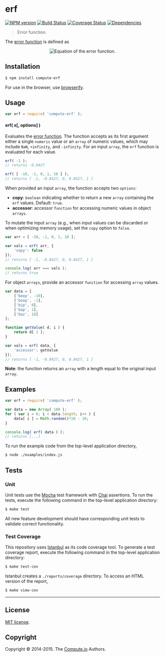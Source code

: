 erf
===
[![NPM version][npm-image]][npm-url] [![Build Status][travis-image]][travis-url] [![Coverage Status][coveralls-image]][coveralls-url] [![Dependencies][dependencies-image]][dependencies-url]

> Error function.

The [error function](https://en.wikipedia.org/wiki/Square_root) is defined as

<div class="equation" align="center" data-raw-text="
    \operatorname{erf}(x) = \frac{2}{\sqrt\pi}\int_0^x e^{-t^2}\,\mathrm dt." data-equation="eq:error_function">
	<img src="" alt="Equation of the error function.">
	<br>
</div>

## Installation

``` bash
$ npm install compute-erf
```

For use in the browser, use [browserify](https://github.com/substack/node-browserify).


## Usage

``` javascript
var erf = require( 'compute-erf' );
```


#### erf( x[, options] )

Evaluates the [error function](http://en.wikipedia.org/wiki/Error_function). The function accepts as its first argument either a single `numeric` value or an `array` of numeric values, which may include `NaN`, `+infinity`, and `-infinity`. For an input `array`, the `erf` function is evaluated for each value.

``` javascript
erf( -1 );
// returns -0.8427

erf( [ -10, -1, 0, 1, 10 ] );
// returns [ -1, -0.8427, 0, 0.8427, 1 ]
```

When provided an input `array`, the function accepts two `options`:

*  __copy__: `boolean` indicating whether to return a new `array` containing the `erf` values. Default: `true`.
*  __accessor__: accessor `function` for accessing numeric values in object `arrays`.

To mutate the input `array` (e.g., when input values can be discarded or when optimizing memory usage), set the `copy` option to `false`.

``` javascript
var arr = [ -10, -1, 0, 1, 10 ];

var vals = erf( arr, {
	'copy': false
});
// returns [ -1, -0.8427, 0, 0.8427, 1 ]

console.log( arr === vals );
// returns true
```

For object `arrays`, provide an accessor `function` for accessing `array` values.

``` javascript
var data = [
	['beep', -10],
	['boop', -1],
	['bip', 0],
	['bap', 1],
	['baz', 10]
];

function getValue( d, i ) {
	return d[ 1 ];
}

var vals = erf( data, {
	'accessor': getValue
});
// returns [ -1, -0.8427, 0, 0.8427, 1 ]
```

__Note__: the function returns an `array` with a length equal to the original input `array`.




## Examples

``` javascript
var erf = require( 'compute-erf' );

var data = new Array( 100 );
for ( var i = 0; i < data.length; i++ ) {
	data[ i ] = Math.random()*20 - 10;
}

console.log( erf( data ) );
// returns [...]
```

To run the example code from the top-level application directory,

``` bash
$ node ./examples/index.js
```


## Tests

### Unit

Unit tests use the [Mocha](http://mochajs.org) test framework with [Chai](http://chaijs.com) assertions. To run the tests, execute the following command in the top-level application directory:

``` bash
$ make test
```

All new feature development should have corresponding unit tests to validate correct functionality.


### Test Coverage

This repository uses [Istanbul](https://github.com/gotwarlost/istanbul) as its code coverage tool. To generate a test coverage report, execute the following command in the top-level application directory:

``` bash
$ make test-cov
```

Istanbul creates a `./reports/coverage` directory. To access an HTML version of the report,

``` bash
$ make view-cov
```


---
## License

[MIT license](http://opensource.org/licenses/MIT).


## Copyright

Copyright &copy; 2014-2015. The [Compute.io](https://github.com/compute-io) Authors.


[npm-image]: http://img.shields.io/npm/v/compute-erf.svg
[npm-url]: https://npmjs.org/package/compute-erf

[travis-image]: http://img.shields.io/travis/compute-io/erf/master.svg
[travis-url]: https://travis-ci.org/compute-io/erf

[coveralls-image]: https://img.shields.io/coveralls/compute-io/erf/master.svg
[coveralls-url]: https://coveralls.io/r/compute-io/erf?branch=master

[dependencies-image]: http://img.shields.io/david/compute-io/erf.svg
[dependencies-url]: https://david-dm.org/compute-io/erf

[dev-dependencies-image]: http://img.shields.io/david/dev/compute-io/erf.svg
[dev-dependencies-url]: https://david-dm.org/dev/compute-io/erf

[github-issues-image]: http://img.shields.io/github/issues/compute-io/erf.svg
[github-issues-url]: https://github.com/compute-io/erf/issues
